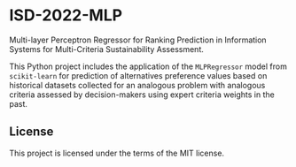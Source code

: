 # ISD-2022-MLP

Multi-layer Perceptron Regressor for Ranking Prediction in Information Systems for Multi-Criteria Sustainability Assessment. 

This Python project includes the application of the 
`MLPRegressor` model from `scikit-learn` for prediction of alternatives preference values based on historical datasets collected
for an analogous problem with analogous criteria assessed by decision-makers using expert criteria weights in the past.

## License

This project is licensed under the terms of the MIT license.


